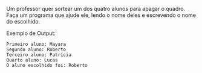 Um professor quer sortear um dos quatro alunos para apagar o quadro. Faça um programa que ajude ele, lendo o nome deles e escrevendo o nome do escolhido.

Exemplo de Output:
~~~
Primeiro aluno: Mayara
Segundo aluno: Roberto
Terceiro aluno: Patrícia
Quarto aluno: Lucas
O aluno escolhido foi: Roberto
~~~~
